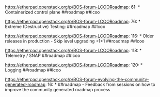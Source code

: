 https://etherpad.openstack.org/p/BOS-forum-LCOORoadmap: 61: * Containerized control plane  ##roadmap ##lcoo

https://etherpad.openstack.org/p/BOS-forum-LCOORoadmap: 76: * Extreme (Destructive) Testing: ##roadmap ##lcoo

https://etherpad.openstack.org/p/BOS-forum-LCOORoadmap: 116: * Older releases in production - Skip level upgrading +1+1 ##roadmap ##lcoo

https://etherpad.openstack.org/p/BOS-forum-LCOORoadmap: 118: * Telemetry / SNAP  ##roadmap ##lcoo

https://etherpad.openstack.org/p/BOS-forum-LCOORoadmap: 120: * Logging  ##roadmap ##lcoo

https://etherpad.openstack.org/p/BOS-forum-evolving-the-community-generated-roadmap: 16: * ##roadmap - Feedback from sessions on how to improve the community generated roadmap process

